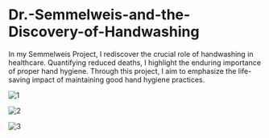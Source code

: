 # Dr.-Semmelweis-and-the-Discovery-of-Handwashing
In my Semmelweis Project, I rediscover the crucial role of handwashing in healthcare. Quantifying reduced deaths, I highlight the enduring importance of proper hand hygiene. Through this project, I aim to emphasize the life-saving impact of maintaining good hand hygiene practices.

![1](https://github.com/rishi71095/Dr.-Semmelweis-and-the-Discovery-of-Handwashing/assets/89761919/e07b277e-1439-4c18-bb3e-0a45ee7974a1)

![2](https://github.com/rishi71095/Dr.-Semmelweis-and-the-Discovery-of-Handwashing/assets/89761919/565d4f21-62f0-4a6a-a34f-3ea0b371bab5)

![3](https://github.com/rishi71095/Dr.-Semmelweis-and-the-Discovery-of-Handwashing/assets/89761919/b1794e6c-293f-47c7-9b0b-a4a7a8f9fcb4)
